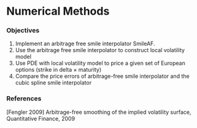 # Numerical Methods

### Objectives
1. Implement an arbitrage free smile interpolator SmileAF.
2. Use the arbitrage free smile interpolator to construct local volatility model
3. Use PDE with local volatility model to price a given set of European options (strike in delta  ×  maturity)
4. Compare the price errors of arbitrage-free smile interpolator and the cubic spline smile interpolator


### References

[Fengler 2009] Arbitrage-free smoothing of the implied volatility surface, Quantitative Finance, 2009
